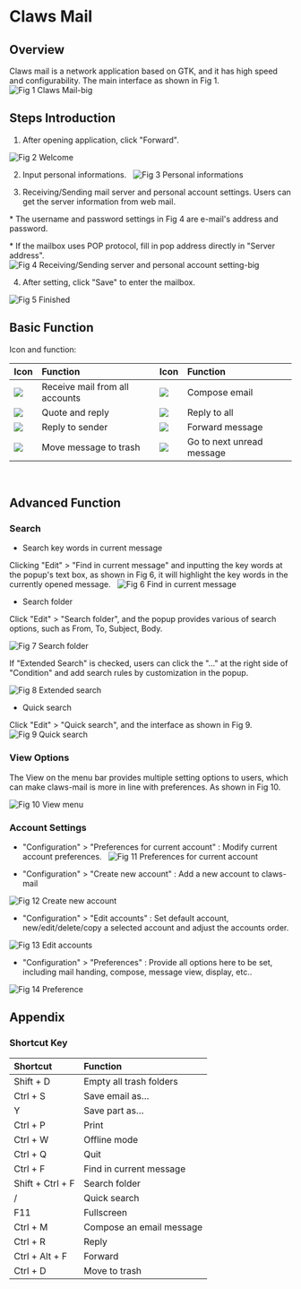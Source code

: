 # Claws Mail
## Overview
Claws mail is a network application based on GTK, and it has high speed and configurability. The main interface as shown in Fig 1.
 
![Fig 1 Claws Mail-big](image/1.png)
<br>

## Steps Introduction
1) After opening application, click "Forward".

![Fig 2 Welcome](image/2.png)

2) Input personal informations.
 
![Fig 3 Personal informations](image/3.png)

3) Receiving/Sending mail server and personal account settings. Users can get the server information from web mail.

\* The username and password settings in Fig 4 are e-mail's address and password.

\* If the mailbox uses POP protocol, fill in pop address directly in "Server address".
 
![Fig 4 Receiving/Sending server and personal account setting-big](image/4.png)

4) After setting, click "Save" to enter the mailbox.

![Fig 5 Finished](image/5.png)
<br>

## Basic Function
Icon and function:

| Icon | Function | Icon | Function |
| :------------ | :------------ | :------------ | :------------ |
|![](image/icon1.png)| Receive mail from all accounts |![](image/icon2.png)| Compose email |
|![](image/icon3.png)| Quote and reply |![](image/icon4.png)| Reply to all |
|![](image/icon5.png)| Reply to sender|![](image/icon6.png)| Forward message |
|![](image/icon7.png)| Move message to trash |![](image/icon8.png)| Go to next unread message|

<br>

## Advanced Function
### Search 
* Search key words in current message

Clicking "Edit" > "Find in current message" and inputting the key words at the popup's text box, as shown in Fig 6, it will highlight the key words in the currently opened message.
 
![Fig 6 Find in current message](image/6.png)

* Search folder

Click "Edit" > "Search folder", and the popup provides various of search options, such as From, To, Subject, Body.

![Fig 7 Search folder](image/7.png)

If "Extended Search" is checked, users can click the "…" at the right side of "Condition" and add search rules by customization in the popup. 

![Fig 8 Extended search](image/8.png) 

* Quick search

Click "Edit" > "Quick search", and the interface as shown in Fig 9.
 
![Fig 9 Quick search](image/9.png)

### View Options
The View on the menu bar provides multiple setting options to users, which can make claws-mail is more in line with preferences. As shown in Fig 10.

![Fig 10 View menu](image/10.png)

### Account Settings
* "Configuration" > "Preferences for current account" : Modify current account preferences.
 
![Fig 11 Preferences for current account](image/11.png)

* "Configuration" > "Create new account" : Add a new account to claws-mail

![Fig 12 Create new account](image/12.png)

* "Configuration" > "Edit accounts" : Set default account, new/edit/delete/copy a selected account and adjust the accounts order.

![Fig 13 Edit accounts](image/13.png)

* "Configuration" > "Preferences" : Provide all options here to be set, including mail handing, compose, message view, display, etc..

![Fig 14 Preference](image/14.png)
<br>

## Appendix
### Shortcut Key

| Shortcut | Function |
| :------- | :------- |
| Shift + D | Empty all trash folders |
| Ctrl + S | Save email as… |
| Y | Save part as… |
| Ctrl + P | Print |
| Ctrl + W | Offline mode|
| Ctrl + Q | Quit |
| Ctrl + F | Find in current message |
| Shift + Ctrl + F | Search folder |
| / | Quick search |
| F11 | Fullscreen |
| Ctrl + M | Compose an email message |
| Ctrl + R | Reply |
| Ctrl + Alt + F | Forward |
| Ctrl + D | Move to trash |

